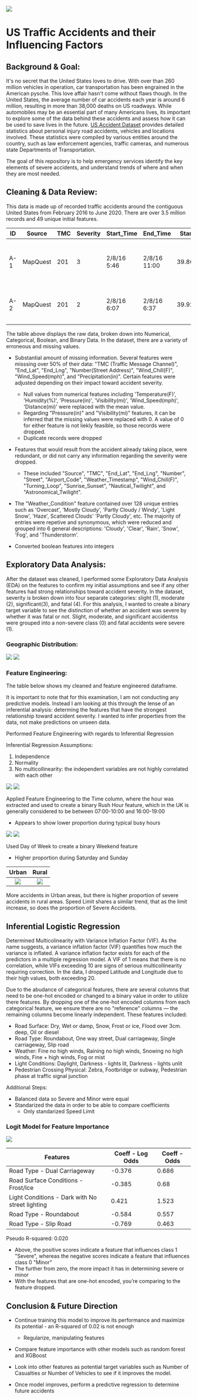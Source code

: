 
![](Images/Traffic_photo.jpg)

# US Traffic Accidents and their Influencing Factors
## Background & Goal:
It's no secret that the United States loves to drive. With over than 260 million vehicles in operation, car transportation has been engrained in the American pysche. This love affair hasn't come without flaws though. In the United States, the average number of car accidents each year is around 6 million, resulting in more than 38,000 deaths on US roadways. While automobiles may be an essential part of many Americans lives, its important to explore some of the data behind these accidents and assess how it can be used to save lives in the future. [US Accident Dataset](https://www.kaggle.com/sobhanmoosavi/us-accidents) provides detailed statistics about personal injury road accidents, vehicles and locations involved. These statistics were compiled by various entities around the country, such as law enforcement agencies, traffic cameras, and numerous state Departments of Transportation.

The goal of this repository is to help emergency services identify the key elements of severe accidents, and understand trends of where and when they are most needed. 

## Cleaning & Data Review:

This data is made up of recorded traffic accidents around the contiguous United States from February 2016 to June 2020. There are over 3.5 million records and 49 unique initial features.

|ID |Source  |TMC|Severity|Start_Time |End_Time    |Start_Lat|Start_Lng |End_Lat|End_Lng|Distance(mi)|Description                                                                          |Number|Street                   |Side|City        |County    |State|Zipcode   |Country|Timezone  |Airport_Code|Weather_Timestamp|Temperature(F)|Wind_Chill(F)|Humidity(%)|Pressure(in)|Visibility(mi)|Wind_Direction|Wind_Speed(mph)|Precipitation(in)|Weather_Condition|Amenity|Bump |Crossing|Give_Way|Junction|No_Exit|Railway|Roundabout|Station|Stop |Traffic_Calming|Traffic_Signal|Turning_Loop|Sunrise_Sunset|Civil_Twilight|Nautical_Twilight|Astronomical_Twilight|
|---|--------|---|--------|-----------|------------|---------|----------|-------|-------|------------|-------------------------------------------------------------------------------------|------|-------------------------|----|------------|----------|-----|----------|-------|----------|------------|-----------------|--------------|-------------|-----------|------------|--------------|--------------|---------------|-----------------|-----------------|-------|-----|--------|--------|--------|-------|-------|----------|-------|-----|---------------|--------------|------------|--------------|--------------|-----------------|---------------------|
|A-1|MapQuest|201|3       |2/8/16 5:46|2/8/16 11:00|39.865147|-84.058723|       |       |0.01        |Right lane blocked due to accident on I-70 Eastbound                                 |      |I-70 E                   |R   |Dayton      |Montgomery|OH   |45424     |US     |US/Eastern|KFFO        |2/8/16 5:58      |36.9          |             |91         |29.68       |10            |Calm          |               |0.02             |Light Rain       |FALSE  |FALSE|FALSE   |FALSE   |FALSE   |FALSE  |FALSE  |FALSE     |FALSE  |FALSE|FALSE          |FALSE         |FALSE       |Night         |Night         |Night            |Night                |
|A-2|MapQuest|201|2       |2/8/16 6:07|2/8/16 6:37 |39.928059|-82.831184|       |       |0.01        |Accident on Brice Rd at Tussing Rd. Expect delays.                                   |2584  |Brice Rd                 |L   |Reynoldsburg|Franklin  |OH   |43068-3402|US     |US/Eastern|KCMH        |2/8/16 5:51      |37.9          |             |100        |29.65       |10            |Calm          |               |0                |Light Rain       |FALSE  |FALSE|FALSE   |FALSE   |FALSE   |FALSE  |FALSE  |FALSE     |FALSE  |FALSE|FALSE          |FALSE         |FALSE       |Night         |Night         |Night            |Day                  |


The table above displays the raw data, broken down into Numerical, Categorical, Boolean, and Binary Data. In the dataset, there are a variety of erroneous and missing values. 

* Substantial amount of missing information. Several features were misssing over 50% of their data: "TMC (Traffic Message Channel)", "End_Lat", "End_Lng", "Number(Street Address)", "Wind_Chill(F)", "Wind_Speed(mph)", and "Precipitation(in)". Certain features were adjusted depending on their impact toward accident severity. 
    * Null values from numerical features including 'Temperature(F)', 'Humidity(%)', 'Pressure(in)', 'Visibility(mi)', 'Wind_Speed(mph)', 'Distance(mi)' were replaced with the mean value.
    * Regarding "Pressure(in)" and "Visibility(mi)" features, it can be inferred that the missing values were replaced with 0. A value of 0 for either feature is not liekly feasible, so those records were dropped. 
    * Duplicate records were dropped

* Features that would result from the accident already taking place, were redundant, or did not carry any information regarding the severity were dropped.
    * These included "Source", "TMC", "End_Lat", "End_Lng", "Number", "Street", "Airport_Code", "Weather_Timestamp", "Wind_Chill(F)", "Turning_Loop", "Sunrise_Sunset", "Nautical_Twilight", and "Astronomical_Twilight".

* The "Weather_Condition" feature contained over 128 unique entries such as 'Overcast', 'Mostly Cloudy', 'Partly Cloudy / Windy', 'Light Snow', 'Haze', Scattered Clouds' 'Partly Cloudy', etc. The majority of entries were repetive and synonymous, which were reduced and grouped into 6 general descriptions: 'Cloudy', 'Clear', 'Rain', 'Snow', 'Fog', and 'Thunderstorm'. 

* Converted boolean features into integers

## Exploratory Data Analysis:

After the dataset was cleaned, I performed some Exploratory Data Analysis (EDA) on the features to confirm my initial assumptions and see if any other features had strong relationships toward accident severity. In the dataset, severity is broken down into four separate categories: slight (1), moderate (2), significant(3), and fatal (4). For this analysis, I wanted to create a binary target variable to see the distinction of whether an accident was severe by whether it was fatal or not. Slight, moderate, and significant accidentss were grouped into a non-severe class (0) and fatal accidents were severe (1). 

### Geographic Distribution:

![](Images/geo_total.png)
![](Images/geo_prop.png)

### Feature Engineering:


The table below shows my cleaned and feature engineered dataframe.

It is important to note that for this examination, I am not conducting any predictive models. Instead I am looking at this through the lense of an inferential analysis: determing the features that have the strongest relationship toward accident severity. I wanted to infer properties from the data, not make predictions on unseen data.  

Performed Feature Engineering with regards to Inferential Regression

Inferential Regression Assumptions:
1. Independence
2. Normality 
3. No multicollinearity: the independent variables are not highly correlated with each other 


![](Images/total_accident___time.png)
![](Images/accident_time___proportion.png)

Applied Feature Engineering to the Time column, where the hour was extracted and used to create a binary Rush Hour feature, which in the UK is generally considered to be between 07:00-10:00 and 16:00-19:00
* Appears to show lower proportion during typical busy hours

![](images/day_count.png)
![](images/day_pt.png)

Used Day of Week to create a binary Weekend feature
* Higher proportion during Saturday and Sunday


 Urban             |  Rural
:-------------------------:|:-------------------------:
![](images/urban_map.png)  |  ![](images/rural_map.png)

More accidents in Urban areas, but there is higher proportion of severe accidents in rural areas.
Speed Limit shares a similar trend, that as the limit increase, so does the proportion of Severe Accidents.

## Inferential Logistic Regression

Determined Multicolinearity with Variance Inflation Factor (VIF). As the name suggests, a variance inflation factor (VIF) quantifies how much the variance is inflated. A variance inflation factor exists for each of the predictors in a multiple regression model. A VIF of 1 means that there is no correlation, while VIFs exceeding 10 are signs of serious multicollinearity requiring correction. In the data, I dropped Latitude and Longitude due to their high values, both exceeding 20. 

Due to the abudance of categorical features, there are several columns that need to be one-hot encoded or changed to a binary value in order to utilize there features. By dropping one of the one-hot encoded columns from each categorical feature, we ensure there are no "reference" columns — the remaining columns become linearly independent. These features included: 

* Road Surface: Dry, Wet or damp, Snow, Frost or ice, Flood over 3cm. deep, Oil or diesel
* Road Type: Roundabout, One way street, Dual carriageway, Single carriageway, Slip road
* Weather: Fine no high winds, Raining no high winds, Snowing no high winds, Fine + high winds, Fog or mist
* Light Conditions: Daylight, Darkness - lights lit, Darkness - lights unlit
* Pedestrian Crossing Physical: Zebra, Footbridge or subway, Pedestrian phase at traffic signal junction

Additional Steps:
* Balanced data so Severe and Minor were equal
* Standarized the data in order to be able to compare coefficients
    * Only standarized Speed Limit


### Logit Model for Feature Importance
![](images/coeffs.png)

| Features                                        | Coeff - Log Odds | Coeff - Odds |
|-------------------------------------------------|------------------|----------------------|
| Road Type - Dual Carriageway                    | -0.376           | 0.686                |
| Road Surface Conditions - Frost/Ice             | -0.385           | 0.68                 |
| Light Conditions - Dark with No street lighting | 0.421            | 1.523                |
| Road Type - Roundabout                          | -0.584           | 0.557                |
| Road Type - Slip Road                           | -0.769           | 0.463                |


Pseudo R-squared: 0.020

* Above, the positive scores indicate a feature that influences class 1 "Severe", whereas the negative scores indicate a feature that influences class 0 "Minor"
* The further from zero, the more impact it has in determining severe or minor
* With the features that are one-hot encoded, you’re comparing to the feature dropped. 




## Conclusion & Future Direction

* Continue training this model to improve its performance and maximize its potential - an R-squared of 0.02 is not enough
    * Regularize, manipulating features

* Compare feature importance with other models such as random forest and XGBoost

* Look into other features as potential target variables such as Number of Casualties or Number of Vehicles to see if it improves the model. 

* Once model improves, perform a predictive regression to determine future accidents

